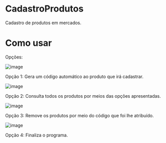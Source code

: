 # CadastroProdutos
Cadastro de produtos em mercados.

# Como usar

Opções:

![image](https://user-images.githubusercontent.com/114645267/198357682-ac758ba7-6a9f-4ab2-b52d-066b00b5922f.png)

Opção 1: Gera um código automático ao produto que irá cadastrar.

![image](https://user-images.githubusercontent.com/114645267/198358016-c3aaaa0b-a386-4c5a-be5d-d1b1dc38d9fc.png)

Opção 2: Consulta todos os produtos por meios das opções apresentadas.

![image](https://user-images.githubusercontent.com/114645267/198358215-2450fd7b-97ab-47d2-b7a3-37ec63d1cd4a.png)

Opção 3: Remove os produtos por meio do código que foi lhe atribuído.

![image](https://user-images.githubusercontent.com/114645267/198358637-d6182f6c-036c-4f1c-8cdb-270a0f1a2ed5.png)

Opção 4: Finaliza o programa.

